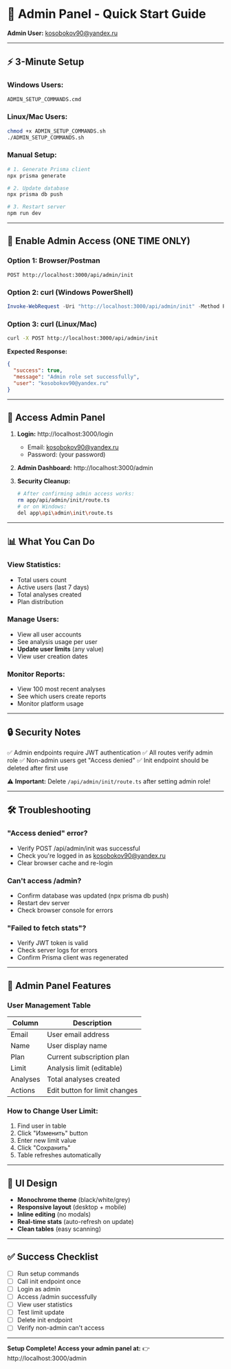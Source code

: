 # 🚀 Admin Panel - Quick Start Guide

**Admin User:** kosobokov90@yandex.ru

---

## ⚡ 3-Minute Setup

### Windows Users:
```cmd
ADMIN_SETUP_COMMANDS.cmd
```

### Linux/Mac Users:
```bash
chmod +x ADMIN_SETUP_COMMANDS.sh
./ADMIN_SETUP_COMMANDS.sh
```

### Manual Setup:
```bash
# 1. Generate Prisma client
npx prisma generate

# 2. Update database
npx prisma db push

# 3. Restart server
npm run dev
```

---

## 🔑 Enable Admin Access (ONE TIME ONLY)

### Option 1: Browser/Postman
```
POST http://localhost:3000/api/admin/init
```

### Option 2: curl (Windows PowerShell)
```powershell
Invoke-WebRequest -Uri "http://localhost:3000/api/admin/init" -Method POST
```

### Option 3: curl (Linux/Mac)
```bash
curl -X POST http://localhost:3000/api/admin/init
```

**Expected Response:**
```json
{
  "success": true,
  "message": "Admin role set successfully",
  "user": "kosobokov90@yandex.ru"
}
```

---

## 🎯 Access Admin Panel

1. **Login:** http://localhost:3000/login
   - Email: kosobokov90@yandex.ru
   - Password: (your password)

2. **Admin Dashboard:** http://localhost:3000/admin

3. **Security Cleanup:**
   ```bash
   # After confirming admin access works:
   rm app/api/admin/init/route.ts
   # or on Windows:
   del app\api\admin\init\route.ts
   ```

---

## 📊 What You Can Do

### View Statistics:
- Total users count
- Active users (last 7 days)
- Total analyses created
- Plan distribution

### Manage Users:
- View all user accounts
- See analysis usage per user
- **Update user limits** (any value)
- View user creation dates

### Monitor Reports:
- View 100 most recent analyses
- See which users create reports
- Monitor platform usage

---

## 🔒 Security Notes

✅ Admin endpoints require JWT authentication
✅ All routes verify admin role
✅ Non-admin users get "Access denied"
✅ Init endpoint should be deleted after first use

⚠️ **Important:** Delete `/api/admin/init/route.ts` after setting admin role!

---

## 🛠️ Troubleshooting

### "Access denied" error?
- Verify POST /api/admin/init was successful
- Check you're logged in as kosobokov90@yandex.ru
- Clear browser cache and re-login

### Can't access /admin?
- Confirm database was updated (npx prisma db push)
- Restart dev server
- Check browser console for errors

### "Failed to fetch stats"?
- Verify JWT token is valid
- Check server logs for errors
- Confirm Prisma client was regenerated

---

## 📱 Admin Panel Features

### User Management Table
| Column | Description |
|--------|-------------|
| Email | User email address |
| Name | User display name |
| Plan | Current subscription plan |
| Limit | Analysis limit (editable) |
| Analyses | Total analyses created |
| Actions | Edit button for limit changes |

### How to Change User Limit:
1. Find user in table
2. Click "Изменить" button
3. Enter new limit value
4. Click "Сохранить"
5. Table refreshes automatically

---

## 🎨 UI Design

- **Monochrome theme** (black/white/grey)
- **Responsive layout** (desktop + mobile)
- **Inline editing** (no modals)
- **Real-time stats** (auto-refresh on update)
- **Clean tables** (easy scanning)

---

## ✅ Success Checklist

- [ ] Run setup commands
- [ ] Call init endpoint once
- [ ] Login as admin
- [ ] Access /admin successfully
- [ ] View user statistics
- [ ] Test limit update
- [ ] Delete init endpoint
- [ ] Verify non-admin can't access

---

**Setup Complete! Access your admin panel at:**
👉 http://localhost:3000/admin

















